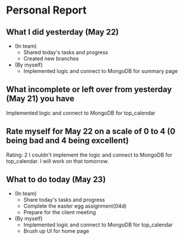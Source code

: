 # Personal Report

## What I did yesterday (May 22)
- (In team)
    - Shared today's tasks and progress
    - Created new branches
- (By myself)
    - Implemented logic and connect to MongoDB for summary page

## What incomplete or left over from yesterday (May 21) you have
Implemented logic and connect to MongoDB for top_calendar

## Rate myself for May 22 on a scale of 0 to 4 (0 being bad and 4 being excellent)
Rating: 2
I couldn't implement the logic and connect to MongoDB for top_calendar. I will work on that tomorrow.

## What to do today (May 23)
- (In team)
    - Share today's tasks and progress
    - Complete the easter egg assignment(04d)
    - Prepare for the client meeting
- (By myself)
    - Implemented logic and connect to MongoDB for top_calendar
    - Brush up UI for home page